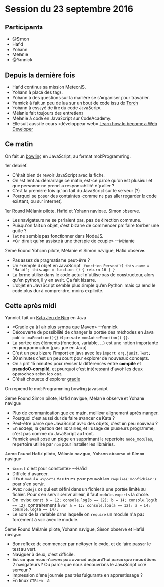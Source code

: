# Session du 23 septembre 2016

## Participants

- @Simon
- Hafid
- Yohann
- Mélanie
- @Yannick

## Depuis la dernière fois

- Hafid continue sa mission MeteorJS.
- Yohann à placé des tags.
- Yohann à des questions sur la manière se s'organiser pour travailler.
- Yannick à fait un peu de lua sur un bout de code issu de
  [Torch](http://torch.ch/)
- Yohann à essayé de lire du code JavaScript
- Mélanie fait toujours des entretiens
- Mélanie à codé en JavaScript sur CodeAcademy.
- Elle suit aussi le cours «développeur web» [Learn how to become a Web
  Developer](https://skillcrush.com/blueprint/web-developer/)

## Ce matin

On fait un [bowling](http://codingdojo.org/kata/Bowling/) en JavaScript, au format mobProgramming.

1er debrief.

- C'était bien de revoir JavaScript avec la fiche.
- On est lent au démarrage ce matin, est-ce parce qu'on est plusieur et que
  personne ne prend la responsabilité d'y aller ?
- C'est la première fois qu'on fait du JavaScript sur le serveur (?)
- Pourquoi se poser des containtes (comme ne pas aller regarder le code
  existant, ou sur internet).

1er Round Mélanie pilote, Hafid et Yohann navigue, Simon observe.

- Les navigateurs ne se parlaient pas, pas de direction commune.
- Puisqu'on fait un objet, c'est bizarre de commencer par faire tomber une
  quille ?
- `let` ne semble pas fonctionner dans NodeJS.
- «On dirait qu'on assiste à une thérapie de couple» --Mélanie

2eme Round Yohann pilote, Mélanie et Simon navigue, Hafid observe.

- Pas assez de pragmatisme peut-être ?
- Un exemple d'objet en JavaScript : `function Person(){ this.name = "Hafid";
  this.age = function () { return 16 } }`
- La forme utilisé dans le code actuel n'utilise pas de constructeur, alors
  qu'en python, il y en avait. Ça fait bizarre.
- L'objet en JavaScript semble plus simple qu'en Python, mais ça rend le code
  plus dur à comprendre, moins explicite.

## Cette après midi

Yannick fait un [Kata Jeu de Nim](http://codingdojo.org/kata/Nim/) en Java

- «Gradle ça à l'air plus sympa que Maven» --Yannick
- Découverte de possibilité de changer la portée des méthodes en Java `public
  maFonction(){}` et `private monAutreFonction() {}`.
- La portée des éléments (fonction, variable, ...) est une notion importante en
  programmation (pas que en Java)
- C'est un peu bizare l'import en java avec les `import org.junit.Test;`
- 30 minutes c'est un peu court pour explorer de nouveaux concepts.
- On a prit 15 minutes pour réviser la différences entre **compilé** et
  **pseudo0-compilé**, et pourquoi c'est intéressant d'avoir les deux approches
  selon les cas.
- C'était chouette d'explorer [gradle](https://gradle.org/)

On reprend le mobProgramming bowling javascript

3eme Round Simon pilote, Hafid navigue, Mélanie observe et Yohann navigue

- Plus de communication que ce matin, meilleur alignement après manger.
- Pourquoi c'est aussi dur de faire avancer ce Kata ?
- Peut-être parce que JavaScript avec des objets, c'est un peu nouveau ?
- En nodejs, la gestion des librairies, et l'usage de plusieurs programme,
  c'est pas comme du JavaScript au front.
- Yannick avait posé un piège en supprimant le repertoire `node_modules`,
  repertoire utilisé par `npm` pour installer les librairies.

4eme Round Hafid pilote, Mélanie navigue, Yohann observe et Simon navigue

- «`const` c'est pour constante» --Hafid
- Difficle d'avancer.
- Il faut `module.exports` des trucs pour pouvoir les `require('monfichier')`
  pour s'en servir.
- Avec `nodejs` ce qui est défini dans un fichier à une portée limité au
  fichier. Pour s'en servir serivr ailleur, il faut `module.exports` la chose.
- On revise `const b = 12; console.log(b == 12); b = 14; console.log(b == 12)`,
  contrairement à `var a = 12; console.log(a == 12); a = 14; console.log(a ==
  14);`
- Le nom de la variable dans laquelle on `require` un module n'a pas forcement
  à voir avec le module.

5eme Round Mélanie pilote, Yohann navigue, Simon observe et Hafid navigue

- Bon reflexe de commencer par nettoyer le code, et de faire passer le test au vert.
- Naviguer à deux, c'est difficile.
- Est-ce que nous n'avons pas avancé aujourd'hui parce que nous étions 2
  navigateurs ? Ou parce que nous decouvrions le JavaScript coté serveur ?
- Impression d'une journée pas très fulgurante en apprentissage ?
- En tmux `CTRL+b  &`
